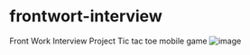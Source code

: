 # frontwort-interview
Front Work Interview Project
Tic tac toe mobile game
![image](https://user-images.githubusercontent.com/50826640/119991257-8d9adb80-bfc9-11eb-9d83-5129c089c9d6.png)
